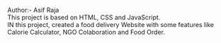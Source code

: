 Author:- Asif Raja
<br>
This project is based on HTML, CSS and JavaScript.
<br>
IN this project, created a food delivery Website with some features like Calorie Calculator, NGO Colaboration and Food Order.
